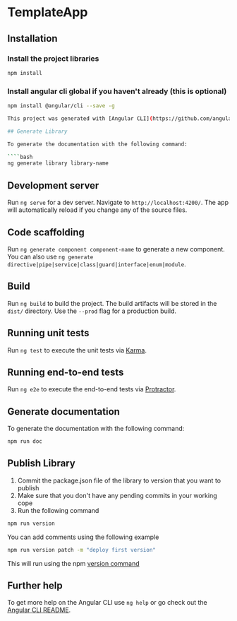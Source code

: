 # TemplateApp

## Installation

### Install the project libraries

```bash
npm install
```

### Install angular cli global if you haven't already (this is optional)

````bash
npm install @angular/cli --save -g

This project was generated with [Angular CLI](https://github.com/angular/angular-cli) version 6.0.7.

## Generate Library

To generate the documentation with the following command:

````bash
ng generate library library-name  
````

## Development server

Run `ng serve` for a dev server. Navigate to `http://localhost:4200/`. The app will automatically reload if you change any of the source files.

## Code scaffolding

Run `ng generate component component-name` to generate a new component. You can also use `ng generate directive|pipe|service|class|guard|interface|enum|module`.

## Build

Run `ng build` to build the project. The build artifacts will be stored in the `dist/` directory. Use the `--prod` flag for a production build.

## Running unit tests

Run `ng test` to execute the unit tests via [Karma](https://karma-runner.github.io).

## Running end-to-end tests

Run `ng e2e` to execute the end-to-end tests via [Protractor](http://www.protractortest.org/).

## Generate documentation

To generate the documentation with the following command:

````bash
npm run doc
````

## Publish Library

1. Commit the package.json file of the library to version that you want to publish
2. Make sure that you don't have any pending commits in your working cope
3. Run the following command

````bash
npm run version
````

You can add comments using the following example

````bash
npm run version patch -m "deploy first version"
````

This will run using the npm [version command](https://docs.npmjs.com/cli/version)

## Further help

To get more help on the Angular CLI use `ng help` or go check out the [Angular CLI README](https://github.com/angular/angular-cli/blob/master/README.md).
